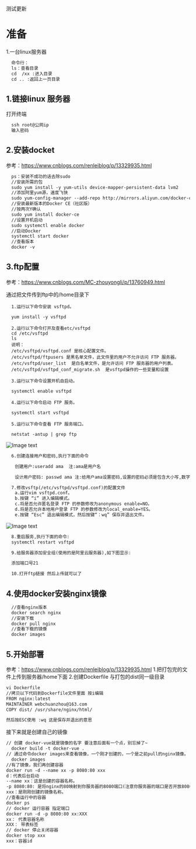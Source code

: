 <!--
 * @Author: lcz
 * @Date: 2021-06-16 22:58:29
 * @LastEditTime: 2021-06-22 16:19:11
 * @LastEditors: Please set LastEditors
 * @Description: 发布
 * @FilePath: /lcz_document/docs/study/public.md
-->
测试更新
# 准备
1.一台linux服务器

```html
  命令行：
  ls：查看目录
  cd  /xx :进入目录
  cd .. :返回上一页目录
```

## 1.链接linux 服务器
打开终端
```html
  ssh root@公网ip
  输入密码
```
## 2.安装docket
参考：https://www.cnblogs.com/renleiblog/p/13329935.html
```html
  ps：安装不成功的话去除sudo 
  //安装所需的包
  sudo yum install -y yum-utils device-mapper-persistent-data lvm2
  //添加阿里yum源，速度飞快
  sudo yum-config-manager --add-repo http://mirrors.aliyun.com/docker-ce/linux/centos/docker-ce.repo
  //安装最新版本的Docker CE（社区版）
  //按两次Y确认
  sudo yum install docker-ce
  //设置开机启动
  sudo systemctl enable docker
  //启动Docker
  systemctl start docker
  //查看版本
  docker -v
```

## 3.ftp配置
参考：https://www.cnblogs.com/MC-zhouyongli/p/13760949.html

通过把文件传到ftp中的/home目录下
```
  1.运行以下命令安装 vsftpd。

  yum install -y vsftpd

  2.运行以下命令打开及查看etc/vsftpd
  cd /etc/vsftpd
  ls
  说明：
  /etc/vsftpd/vsftpd.conf 是核心配置文件。
  /etc/vsftpd/ftpusers 是黑名单文件，此文件里的用户不允许访问 FTP 服务器。
  /etc/vsftpd/user_list  是白名单文件，是允许访问 FTP 服务器的用户列表。
  /etc/vsftpd/vsftpd_conf_migrate.sh  是vsftpd操作的一些变量和设置

  3.运行以下命令设置开机自启动。

  systemctl enable vsftpd

  4.运行以下命令启动 FTP 服务。

  systemctl start vsftpd

  5.运行以下命令查看 FTP 服务端口。

  netstat -antup | grep ftp
```
![Image text](https://gitee.com/webchuanzhou/lcz_document/raw/master/docs/assets/app/ftp1.png)
```html
  6.创建连接用户和密码,执行下面的命令

　　创建用户:useradd ama  注:ama是用户名

　　设计用户密码: passwd ama 注:给用户ama设置密码,设置的密码必须是包含大小写,数字,特殊字符,长度大于等于8
```
```html
  7.修改vsftp(/etc/vsftpd/vsftpd.conf)的配置文件
　　a.运行vim vsftpd.conf。
　　b.按键 “i” 进入编辑模式。
　　c.将是否允许匿名登录 FTP 的参数修改为anonymous enable=NO。
　　d.将是否允许本地用户登录 FTP 的参数修改为local_enable=YES。
　　e.按键 “Esc” 退出编辑模式，然后按键“：wq” 保存并退出文件。
```
![Image text](https://gitee.com/webchuanzhou/lcz_document/raw/master/docs/assets/app/ftp2.png)
```html
  8.重启服务,执行下面的命令:
  systemctl restart vsftpd

  9.给服务器添加安全组(使用的是阿里云服务器),如下图显示:

  添加端口号21

  10.打开ftp链接 然后上传就可以了
```


## 4.使用docker安装nginx镜像
```html
  //查看nginx版本
  docker search nginx
  //安装下载
  docker pull nginx
  //查看下载的镜像
  docker images
```

## 5.开始部署
参考：https://www.cnblogs.com/renleiblog/p/13329935.html
1.把打包完的文件上传到服务器/home下面
2.创建Dockerfile 与打包的dist同一级目录

```html
vi Dockerfile
//拷贝以下代码到Dockerfile文件里面 按i编辑
FROM nginx:latest
MAINTAINER webchuanzhou@163.com
COPY dist/ /usr/share/nginx/html/  

然后按ESC使用 :wq 这是保存并退出的意思

```
接下来就是创建自己的镜像
```html
// 创建 docker-vue就是镜像的名字 要注意后面有一个点，别忘掉了~
  docker build -t docker-vue .
// 通过命令docker images来查看镜像，一个刚才创建的，一个是之前pull的nginx镜像。
  docker images
//有了镜像，我们再创建容器
docker run -d --name xx -p 8080:80 xxx
d：代表后台启动
--name xx：这是创建的容器名称。
-p 8080:80: 是将nginx的80映射到你服务器的8080端口(注意你服务器的端口是否开放8080，其他端口也可以)。
xxx：是刚刚创建的镜像名称。
//查看运行中的容器
docker ps
// docker 运行容器 指定端口
docker run -d -p 8080:80 xx:XXX
xx： 代表容器名称 
XXX： 带表标签
// docker 停止关闭容器
docker stop xxx
xxx：容器id
```